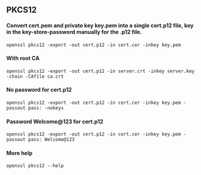 PKCS12
-----

#### Convert cert.pem and private key key.pem into a single cert.p12 file, key in the key-store-password manually for the .p12 file.
```shell
openssl pkcs12 -export -out cert.p12 -in cert.cer -inkey key.pem
```

#### With root CA
```shell
openssl pkcs12 -export -out cert.p12 -in server.crt -inkey server.key -chain -CAfile ca.crt
```

#### No password for cert.p12
```shell
openssl pkcs12 -export -out cert.p12 -in cert.cer -inkey key.pem -passout pass: -nokeys
```

#### Password Welcome@123 for cert.p12
```shell
openssl pkcs12 -export -out cert.p12 -in cert.cer -inkey key.pem -passout pass: Welcome@123
```

#### More help
```shell
openssl pkcs12 --help
```
